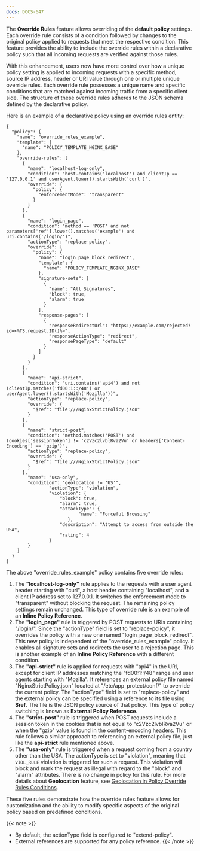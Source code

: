 ```yaml
---
docs: DOCS-647
---
```

The **Override Rules** feature allows overriding of the **default policy** settings. Each override rule consists of a condition followed by changes to the original policy applied to requests that meet the respective condition. This feature provides the ability to include the override rules within a declarative policy such that all incoming requests are verified against those rules.

With this enhancement, users now have more control over how a unique policy setting is applied to incoming requests with a specific method, source IP address, header or URI value through one or multiple unique override rules. Each override rule possesses a unique name and specific conditions that are matched against incoming traffic from a specific client side. The structure of these override rules adheres to the JSON schema defined by the declarative policy.

Here is an example of a declarative policy using an override rules entity:

```shell
{
  "policy": {
    "name": "override_rules_example",
    "template": {
      "name": "POLICY_TEMPLATE_NGINX_BASE"
    },
    "override-rules": [
      {
        "name": "localhost-log-only",
        "condition": "host.contains('localhost') and clientIp == '127.0.0.1' and userAgent.lower().startsWith('curl')",
        "override": {
          "policy": {
            "enforcementMode": "transparent"
          }
        }
      },
      {
        "name": "login_page",
        "condition": "method == 'POST' and not parameters['ref'].lower().matches('example') and uri.contains('/login/')",
        "actionType": "replace-policy",
        "override": {
          "policy": {
            "name": "login_page_block_redirect",
            "template": {
              "name": "POLICY_TEMPLATE_NGINX_BASE"
            },
            "signature-sets": [
              {
                "name": "All Signatures",
                "block": true,
                "alarm": true
              }
            ],
            "response-pages": [
              {
                "responseRedirectUrl": "https://example.com/rejected?id=<%TS.request.ID()%>",
                "responseActionType": "redirect",
                "responsePageType": "default"
              }
            ]
          }
        }
      },
      {
        "name": "api-strict",
        "condition": "uri.contains('api4') and not (clientIp.matches('fd00:1::/48') or userAgent.lower().startsWith('Mozilla'))",
        "actionType": "replace-policy",
        "override": {
          "$ref": "file:///NginxStrictPolicy.json"
        }
      },
      {
        "name": "strict-post",
        "condition": "method.matches('POST') and (cookies['sessionToken'] != 'c2Vzc2lvblRva2Vu' or headers['Content-Encoding'] == 'gzip')",
        "actionType": "replace-policy",
        "override": {
          "$ref": "file:///NginxStrictPolicy.json"
        }
      },
        "name": "usa-only",
        "condition": "geolocation != 'US'",
                "actionType": "violation",
                "violation": {
                    "block": true,
                    "alarm": true,
                    "attackType": {
                           "name": "Forceful Browsing"
                       },
                    "description": "Attempt to access from outside the USA",
                    "rating": 4
                }
        }        
    ]
  }
}
```

The above "override_rules_example" policy contains five override rules:

1. The **"localhost-log-only"** rule applies to the requests with a user agent header starting with "curl", a host header containing "localhost", and a client IP address set to 127.0.0.1. It switches the enforcement mode to "transparent" without blocking the request. The remaining policy settings remain unchanged. This type of override rule is an example of an **Inline Policy Reference**.
2. The **"login_page"** rule is triggered by POST requests to URIs containing "/login/". Since the "actionType" field is set to "replace-policy", it overrides the policy with a new one named "login_page_block_redirect". This new policy is independent of the "override_rules_example" policy. It enables all signature sets and redirects the user to a rejection page. This is another example of an **Inline Policy Reference** with a different condition.
3. The **"api-strict"** rule is applied for requests with "api4" in the URI, except for client IP addresses matching the "fd00:1::/48" range and user agents starting with "Mozilla". It references an external policy file named "NginxStrictPolicy.json" located at "/etc/app_protect/conf/" to override the current policy. The "actionType" field is set to "replace-policy" and the external policy can be specified using a reference to its file using **$ref**. The file is the JSON policy source of that policy. This type of policy switching is known as **External Policy Reference**.
4. The **"strict-post"** rule is triggered when POST requests include a session token in the cookies that is not equal to "c2Vzc2lvblRva2Vu" or when the "gzip" value is found in the content-encoding headers. This rule follows a similar approach to referencing an external policy file, just like the **api-strict** rule mentioned above.
5. The **"usa-only"** rule is triggered when a request coming from a country other than the USA. The actionType is set to "violation", meaning that `VIOL_RULE` violation is triggered for such a request. This violation will block and mark the request as illegal with regard to the "block" and "alarm" attributes. There is no change in policy for this rule. For more details about **Geolocation** feature, see [Geolocation in Policy Override Rules Conditions](#geolocation-in-policy-override-rules-conditions).

These five rules demonstrate how the override rules feature allows for customization and the ability to modify specific aspects of the original policy based on predefined conditions.


{{< note >}}
- By default, the actionType field is configured to "extend-policy".
- External references are supported for any policy reference.
{{< /note >}}
